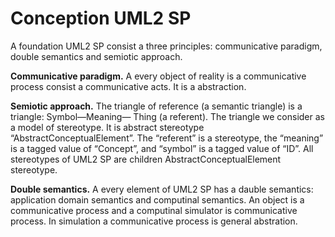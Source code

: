 # Conception UML2 SP

A foundation UML2 SP consist a three principles: communicative paradigm, double semantics and semiotic approach.

**Communicative paradigm.** 
A every object of reality is a communicative process consist a communicative acts. It is a abstraction.

**Semiotic approach.** 
The triangle of reference (a semantic triangle) is a triangle: Symbol—Meaning— Thing (a referent). The triangle we consider as a model of stereotype. It is abstract stereotype “AbstractConceptualElement”. The “referent” is a stereotype, the “meaning” is a tagged value of “Concept”, and “symbol” is a tagged value of “ID”. All stereotypes of UML2 SP are children AbstractConceptualElement stereotype.

**Double semantics.** A every element of UML2 SP has a dauble semantics: application domain semantics and computinal semantics. An object  is a communicative process and a computinal simulator is communicative process. In simulation a communicative process is general abstration.
